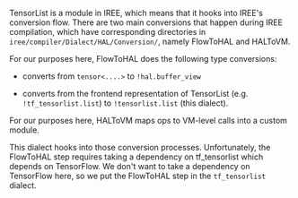 TensorList is a module in IREE, which means that it hooks into IREE's conversion
flow. There are two main conversions that happen during IREE compilation, which
have corresponding directories in `iree/compiler/Dialect/HAL/Conversion/`,
namely FlowToHAL and HALToVM.

For our purposes here, FlowToHAL does the following type conversions:

- converts from `tensor<....>` to `!hal.buffer_view`

- converts from the frontend representation of TensorList (e.g.
  `!tf_tensorlist.list`) to `!tensorlist.list` (this dialect).

For our purposes here, HALToVM maps ops to VM-level calls into a custom module.

This dialect hooks into those conversion processes. Unfortunately, the FlowToHAL
step requires taking a dependency on tf_tensorlist which depends on TensorFlow.
We don't want to take a dependency on TensorFlow here, so we put the FlowToHAL
step in the `tf_tensorlist` dialect.
